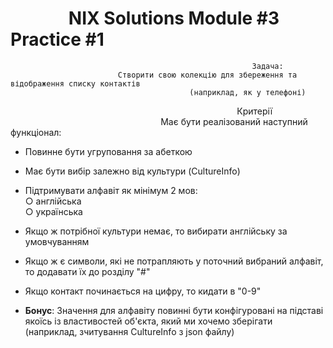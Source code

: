 # &nbsp;&nbsp;&nbsp;&nbsp;&nbsp;&nbsp;&nbsp;&nbsp;&nbsp;&nbsp;&nbsp;&nbsp;&nbsp;&nbsp;NIX Solutions Module #3 Practice #1

                                                          Задача:
                            Створити свою колекцію для збереження та відображення списку контактів
                                            (наприклад, як у телефоні)

&nbsp;&nbsp;&nbsp;&nbsp;&nbsp;&nbsp;&nbsp;&nbsp;&nbsp;&nbsp;&nbsp;&nbsp;&nbsp;&nbsp;&nbsp;&nbsp;&nbsp;&nbsp;&nbsp;&nbsp;&nbsp;&nbsp;&nbsp;&nbsp;&nbsp;&nbsp;&nbsp;&nbsp;&nbsp;&nbsp;&nbsp;&nbsp;&nbsp;&nbsp;&nbsp;&nbsp;&nbsp;&nbsp;&nbsp;&nbsp;&nbsp;&nbsp;&nbsp;&nbsp;&nbsp;&nbsp;&nbsp;&nbsp;&nbsp;&nbsp;&nbsp;&nbsp;&nbsp;&nbsp;&nbsp;&nbsp;&nbsp;&nbsp;&nbsp;&nbsp;&nbsp;&nbsp;&nbsp;&nbsp;&nbsp;&nbsp;&nbsp;&nbsp;&nbsp;&nbsp;&nbsp;&nbsp;&nbsp;&nbsp;&nbsp;&nbsp;&nbsp;&nbsp;&nbsp;&nbsp;&nbsp;&nbsp;&nbsp;&nbsp;&nbsp;&nbsp;&nbsp;&nbsp;&nbsp;&nbsp;&nbsp;&nbsp;Критерії\
&nbsp;&nbsp;&nbsp;&nbsp;&nbsp;&nbsp;&nbsp;&nbsp;&nbsp;&nbsp;&nbsp;&nbsp;&nbsp;&nbsp;&nbsp;&nbsp;&nbsp;&nbsp;&nbsp;&nbsp;&nbsp;&nbsp;&nbsp;&nbsp;&nbsp;&nbsp;&nbsp;&nbsp;&nbsp;&nbsp;&nbsp;&nbsp;&nbsp;&nbsp;&nbsp;&nbsp;&nbsp;&nbsp;&nbsp;&nbsp;&nbsp;&nbsp;&nbsp;&nbsp;&nbsp;&nbsp;&nbsp;&nbsp;&nbsp;&nbsp;&nbsp;&nbsp;&nbsp;&nbsp;&nbsp;&nbsp;&nbsp;&nbsp;&nbsp;&nbsp;&nbsp;Має бути реалізований наступний функціонал:

- Повинне бути угруповання за абеткою
- Має бути вибір залежно від культури (CultureInfo)
- Підтримувати алфавіт як мінімум 2 мов:\
    ○ англійська\
    ○ українська
- Якщо ж потрібної культури немає, то вибирати англійську за умовчуванням
- Якщо ж є символи, які не потрапляють у поточний вибраний алфавіт, то додавати їх до розділу "#"
- Якщо контакт починається на цифру, то кидати в "0-9"

- **Бонус**: Значення для алфавіту повинні бути конфігуровані на підставі якоїсь із
    властивостей об'єкта, який ми хочемо зберігати (наприклад, зчитування CultureInfo з json файлу)

